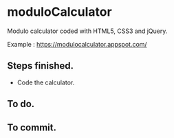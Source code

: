 # moduloCalculator
Modulo calculator coded with HTML5, CSS3 and jQuery.

Example : https://modulocalculator.appspot.com/

## Steps finished.
* Code the calculator.

## To do.

## To commit.
